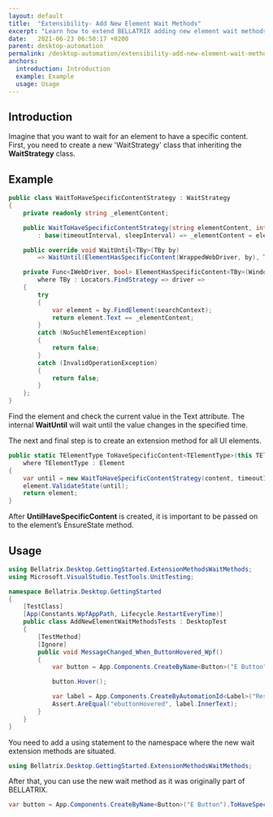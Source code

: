 ```yaml
---
layout: default
title:  "Extensibility- Add New Element Wait Methods"
excerpt: "Learn how to extend BELLATRIX adding new element wait methods."
date:   2021-06-23 06:50:17 +0200
parent: desktop-automation
permalink: /desktop-automation/extensibility-add-new-element-wait-methods/
anchors:
  introduction: Introduction
  example: Example
  usage: Usage
---
```

Introduction
------------
Imagine that you want to wait for an element to have a specific content. First, you need to create a new 'WaitStrategy' class that inheriting the **WaitStrategy** class.

Example
-------
```csharp
public class WaitToHaveSpecificContentStrategy : WaitStrategy
{
    private readonly string _elementContent;

    public WaitToHaveSpecificContentStrategy(string elementContent, int? timeoutInterval = null, int? sleepInterval = null)
        : base(timeoutInterval, sleepInterval) => _elementContent = elementContent;

    public override void WaitUntil<TBy>(TBy by)
        => WaitUntil(ElementHasSpecificContent(WrappedWebDriver, by), TimeoutInterval, SleepInterval);

    private Func<IWebDriver, bool> ElementHasSpecificContent<TBy>(WindowsDriver<WindowsElement> searchContext, TBy by)
        where TBy : Locators.FindStrategy => driver =>
    {
        try
        {
            var element = by.FindElement(searchContext);
            return element.Text == _elementContent;
        }
        catch (NoSuchElementException)
        {
            return false;
        }
        catch (InvalidOperationException)
        {
            return false;
        }
    };
}
```
Find the element and check the current value in the Text attribute. The internal **WaitUntil** will wait until the value changes in the specified time.

The next and final step is to create an extension method for all UI elements.

```csharp
public static TElementType ToHaveSpecificContent<TElementType>(this TElementType element, string content, int? timeoutInterval = null, int? sleepInterval = null)
    where TElementType : Element
{
    var until = new WaitToHaveSpecificContentStrategy(content, timeoutInterval, sleepInterval);
    element.ValidateState(until);
    return element;
}
```
After **UntilHaveSpecificContent** is created, it is important to be passed on to the element’s EnsureState method.

Usage
------------
```csharp
using Bellatrix.Desktop.GettingStarted.ExtensionMethodsWaitMethods;
using Microsoft.VisualStudio.TestTools.UnitTesting;

namespace Bellatrix.Desktop.GettingStarted
{
    [TestClass]
    [App(Constants.WpfAppPath, Lifecycle.RestartEveryTime)]
    public class AddNewElementWaitMethodsTests : DesktopTest
    {
        [TestMethod]
        [Ignore]
        public void MessageChanged_When_ButtonHovered_Wpf()
        {
            var button = App.Components.CreateByName<Button>("E Button").ToHaveSpecificContent("E Button");

            button.Hover();

            var label = App.Components.CreateByAutomationId<Label>("ResultLabelId");
            Assert.AreEqual("ebuttonHovered", label.InnerText);
        }
    }
}
```
You need to add a using statement to the namespace where the new wait extension methods are situated.

```csharp
using Bellatrix.Desktop.GettingStarted.ExtensionMethodsWaitMethods;
```
After that, you can use the new wait method as it was originally part of BELLATRIX.
```csharp
var button = App.Components.CreateByName<Button>("E Button").ToHaveSpecificContent("E Button");
```